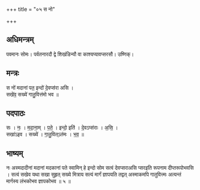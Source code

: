 +++
title = "०५ स नो"

+++
## अधिमन्त्रम्
पवमानः सोमः। पर्वतनारदौ द्वे शिखंडिन्यौ वा काश्यप्यावप्सरसौ। उष्णिक्।

## मन्त्रः
स नो॑ मदानां पत॒ इन्दो॑ दे॒वप्स॑रा असि ।  
सखे॑व॒ सख्ये॑ गातु॒वित्त॑मो भव ॥

## पदपाठः
सः । नः॒ । म॒दा॒ना॒म् । प॒ते॒ । इन्दो॒ इति॑ । दे॒वऽप्स॑राः । अ॒सि॒ ।  
सखा॑ऽइव । सख्ये॑ । गा॒तु॒वित्ऽत॑मः । भ॒व॒ ॥

## भाष्यम्
नः अस्मदादीनां मदानां मदकानां पते स्वामिन् हे इन्दो सोम सत्वं देवप्सराअसि प्सरइति रूपनाम दीप्तरूपोभवसि । सत्वं सखेव यथा सखा सुहृत् सख्ये मित्राय सत्यं मार्गं ज्ञापयति तद्वत् अस्माकमपि गातुवित्त्मः अत्यन्तं मार्गस्य लंभकोभव ज्ञापकोभव ॥ ५ ॥